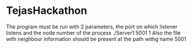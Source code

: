 # TejasHackathon
The program must be run with 2 parameters, the port on which listener listens and the node number of the process
./Server1 5001 1
Also the file with neighbour information should be present at the path withg name 5001
